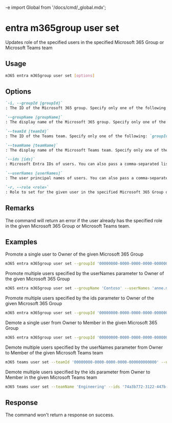 -e <!-- DISCLAIMER: All secrets, passwords, and sensitive values in this document are examples only and not real credentials. -->
import Global from '/docs/cmd/_global.mdx';

# entra m365group user set

Updates role of the specified users in the specified Microsoft 365 Group or Microsoft Teams team

## Usage

```sh
m365 entra m365group user set [options]
```

## Options

```md definition-list
`-i, --groupId [groupId]`
: The ID of the Microsoft 365 group. Specify only one of the following: `groupId`, `groupName`, `teamId`, or `teamName`.

`--groupName [groupName]`
: The display name of the Microsoft 365 group. Specify only one of the following: `groupId`, `groupName`, `teamId`, or `teamName`.

`--teamId [teamId]`
: The ID of the Teams team. Specify only one of the following: `groupId`, `groupName`, `teamId`, or `teamName`.

`--teamName [teamName]`
: The display name of the Microsoft Teams team. Specify only one of the following: `groupId`, `groupName`, `teamId`, or `teamName`.

`--ids [ids]`
: Microsoft Entra IDs of users. You can also pass a comma-separated list of IDs. Specify only one of the following `ids` or `userNames`.

`--userNames [userNames]`
: The user principal names of users. You can also pass a comma-separated list of UPNs. Specify only one of the following `ids` or `userNames`.

`-r, --role <role>`
: Role to set for the given user in the specified Microsoft 365 Group or Microsoft Teams team. Allowed values: `Owner`, `Member`.
```

<Global />

## Remarks

The command will return an error if the user already has the specified role in the given Microsoft 365 Group or Microsoft Teams team.

## Examples

Promote a single user to Owner of the given Microsoft 365 Group

```sh
m365 entra m365group user set --groupId '00000000-0000-0000-0000-000000000000' --userNames 'anne.matthews@contoso.onmicrosoft.com' --role Owner
```

Promote multiple users specified by the userNames parameter to Owner of the given Microsoft 365 Group

```sh
m365 entra m365group user set --groupName 'Contoso' --userNames 'anne.matthews@contoso.onmicrosoft.com,john.doe@contoso.onmicrosoft.com' --role Owner
```

Promote multiple users specified by the ids parameter to Owner of the given Microsoft 365 Group

```sh
m365 entra m365group user set --groupId '00000000-0000-0000-0000-000000000000' --ids '74a3b772-3122-447b-b9da-10895e238219,dd3d21e4-a142-46b9-8482-bca8fe9596b3' --role Owner
```

Demote a single user from Owner to Member in the given Microsoft 365 Group

```sh
m365 entra m365group user set --groupId '00000000-0000-0000-0000-000000000000' --userNames 'anne.matthews@contoso.onmicrosoft.com' --role Member
```

Demote multiple users specified by the userNames parameter from Owner to Member of the given Microsoft Teams team

```sh
m365 teams user set --teamId '00000000-0000-0000-0000-000000000000' --userNames 'anne.matthews@contoso.onmicrosoft.com,john.doe@contoso.onmicrosoft.com' --role Member
```

Demote multiple users specified by the ids parameter from Owner to Member in the given Microsoft Teams team

```sh
m365 teams user set --teamName 'Engineering' --ids '74a3b772-3122-447b-b9da-10895e238219,dd3d21e4-a142-46b9-8482-bca8fe9596b3' --role Member
```

## Response

The command won't return a response on success.

